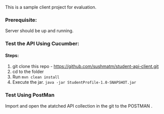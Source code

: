 This is a sample client project for evaluation.

### Prerequisite:
Server should be up and running.

### Test the API Using Cucumber: 
#### Steps:  
1. git clone this repo - https://github.com/sushmatm/student-api-client.git  
2. cd to the folder  
3. Run `mvn clean install`  
4. Execute the jar. `java -jar StudentProfile-1.0-SNAPSHOT.jar` 

### Test Using PostMan
Import and open the atatched API collection in the  git to the POSTMAN . 
 
     
 